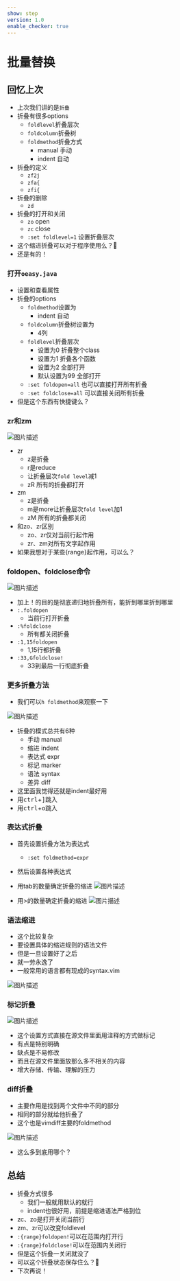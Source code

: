 ```yaml
---
show: step
version: 1.0
enable_checker: true
---
```


# 批量替换

## 回忆上次
- 上次我们讲的是`折叠`
- 折叠有很多options
	- `foldlevel`折叠层次
	- `foldcolumn`折叠树
	- `foldmethod`折叠方式
		- manual 手动
		- indent 自动
- 折叠的定义
	- `zf2j`
	- `zfa{`
	- `zfi{`
- 折叠的删除
	- `zd`
- 折叠的打开和关闭
	- `zo` open
	- `zc` close
	- `:set foldlevel=1` 设置折叠层次
- 这个缩进折叠可以对于程序使用么？🤔
- 还是有的！

### 打开`oeasy.java`
- 设置和查看属性
- 折叠的options
	- `foldmethod`设置为
		- indent 自动
	- `foldcolumn`折叠树设置为
		- 4列
	- `foldlevel`折叠层次
		- 设置为0 折叠整个class
		- 设置为1 折叠各个函数
		- 设置为2 全部打开
		- 默认设置为99 全部打开
	- `:set foldopen=all` 也可以直接打开所有折叠
	- `:set foldclose=all` 可以直接关闭所有折叠
- 但是这个东西有快捷键么？

### zr和zm

![图片描述](https://doc.shiyanlou.com/courses/uid1190679-20210724-1627089385277)

- zr
	- z是折叠
	- r是reduce 
	- 让折叠层次`fold level`减1
	- zR 所有的折叠都打开
- zm 
	- z是折叠
	- m是more让折叠层次`fold level`加1
	- zM 所有的折叠都关闭
- 和zo、zr区别
	- zo、zr仅对当前行起作用
	- zr、zm对所有文字起作用
- 如果我想对于某些{range}起作用，可以么？

### foldopen、foldclose命令

![图片描述](https://doc.shiyanlou.com/courses/uid1190679-20210724-1627089437415)

- 加上！的目的是彻底递归地折叠所有，能折到哪里折到哪里
- `:.foldopen`
	- 当前行打开折叠 
- `:%foldclose`
	- 所有都关闭折叠
- `:1,15foldopen`
	- 1,15行都折叠
- `:33,Gfoldclose!`
	- 33到最后一行彻底折叠	

### 更多折叠方法
- 我们可以`h foldmethod`来观察一下

![图片描述](https://doc.shiyanlou.com/courses/uid1190679-20210724-1627090116304)


- 折叠的模式总共有6种
	- 手动 manual
	- 缩进 indent
	- 表达式 expr
	- 标记 marker
	- 语法 syntax
	- 差异 diff
- 这里面我觉得还就是indent最好用
- 用<kbd>ctrl</kbd>+<kbd>]</kbd>跳入
- 用<kbd>ctrl</kbd>+<kbd>o</kbd>跳入

### 表达式折叠

- 首先设置折叠方法为表达式
	- `:set foldmethod=expr`
- 然后设置各种表达式
- 用tab的数量确定折叠的缩进 
![图片描述](https://doc.shiyanlou.com/courses/uid1190679-20210724-1627090563395)

- 用>的数量确定折叠的缩进
![图片描述](https://doc.shiyanlou.com/courses/uid1190679-20210724-1627090606586)

### 语法缩进
- 这个比较复杂
- 要设置具体的缩进规则的语法文件
- 但是一旦设置好了之后
- 就一劳永逸了
- 一般常用的语言都有现成的syntax.vim

![图片描述](https://doc.shiyanlou.com/courses/uid1190679-20210724-1627090734312)

### 标记折叠

![图片描述](https://doc.shiyanlou.com/courses/uid1190679-20210724-1627090924313)

- 这个设置方式直接在源文件里面用注释的方式做标记
- 有点是特别明确
- 缺点是不易修改
- 而且在源文件里面放那么多不相关的内容
- 增大存储、传输、理解的压力

### diff折叠
- 主要作用是找到两个文件中不同的部分
- 相同的部分就给他折叠了
- 这个也是vimdiff主要的foldmethod

![图片描述](https://doc.shiyanlou.com/courses/uid1190679-20210724-1627091137262)


- 这么多到底用哪个？



## 总结

- 折叠方式很多
	- 我们一般就用默认的就行
	- indent也很好用，前提是缩进语法严格到位
- zc、zo是打开关闭当前行
- zm、zr可以改变foldlevel
- `:{range}foldopen!`可以在范围内打开行
- `:{range}foldclose!`可以在范围内关闭行
- 但是这个折叠一关闭就没了
- 可以这个折叠状态保存住么？🤔
- 下次再说！





